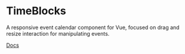 # TimeBlocks

A responsive event calendar component for Vue, focused on drag and resize interaction for manipulating events.

[Docs](https://vicdotexe.github.io/time-blocks-vue/)
